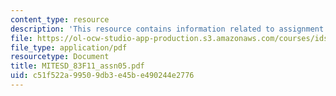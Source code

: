 ```yaml
---
content_type: resource
description: 'This resource contains information related to assignment 5: book review.'
file: https://ol-ocw-studio-app-production.s3.amazonaws.com/courses/ids-900-doctoral-seminar-in-engineering-systems-fall-2011/c51f522a99509db3e45be490244e2776_MITESD_83F11_assn05.pdf
file_type: application/pdf
resourcetype: Document
title: MITESD_83F11_assn05.pdf
uid: c51f522a-9950-9db3-e45b-e490244e2776
---
```

